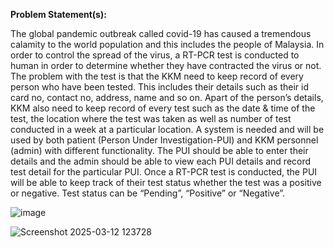 **Problem Statement(s):** 

The global pandemic outbreak called covid-19 has caused a tremendous calamity to the 
world population and this includes the people of Malaysia. In order to control the spread 
of the virus, a RT-PCR test is conducted to human in order to determine whether they 
have contracted the virus or not. The problem with the test is that the KKM need to keep 
record of every person who have been tested. This includes their details such as their id
card no, contact no, address, name and so on. Apart of the person’s details, KKM also need 
to keep record of every test such as the date & time of the test, the location where the test 
was taken as well as number of test conducted in a week at a particular location. 
A system is needed and will be used by both patient (Person Under Investigation-PUI) 
and KKM personnel (admin) with different functionality. The PUI should be able to enter 
their details and the admin should be able to view each PUI details and record test detail 
for the particular PUI. Once a RT-PCR test is conducted, the PUI will be able to keep 
track of their test status whether the test was a positive or negative. Test status can be 
“Pending”, “Positive” or “Negative”. 

![image](https://github.com/user-attachments/assets/2d11f69d-43d2-4056-9b80-6acf5f7e0a41)


![Screenshot 2025-03-12 123728](https://github.com/user-attachments/assets/1c8ce593-ee0c-43b0-af0c-0310a34da865)


